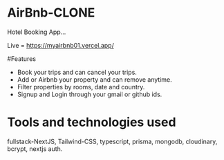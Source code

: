 # AirBnb-CLONE
Hotel Booking App...

Live = https://myairbnb01.vercel.app/

#Features 
- Book your trips and can cancel your trips.
- Add or Airbnb your property and can remove anytime.
- Filter properties by rooms, date and country.
- Signup and Login through your gmail or github ids. 

# Tools and technologies used 
fullstack-NextJS, Tailwind-CSS, typescript, prisma, mongodb, cloudinary, bcrypt, nextjs auth.
